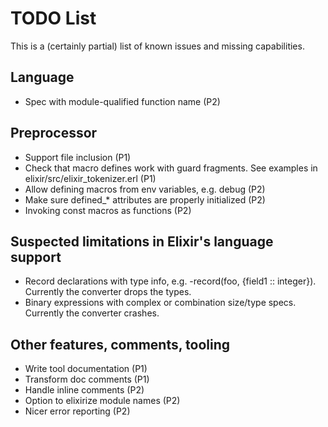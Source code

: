 # TODO List

This is a (certainly partial) list of known issues and missing capabilities.

## Language

*   Spec with module-qualified function name (P2)

## Preprocessor

*   Support file inclusion (P1)
*   Check that macro defines work with guard fragments. See examples in elixir/src/elixir_tokenizer.erl (P1)
*   Allow defining macros from env variables, e.g. debug (P2)
*   Make sure defined_* attributes are properly initialized (P2)
*   Invoking const macros as functions (P2)

## Suspected limitations in Elixir's language support

*   Record declarations with type info, e.g. -record(foo, {field1 :: integer}). Currently the converter drops the types.
*   Binary expressions with complex or combination size/type specs. Currently the converter crashes.

## Other features, comments, tooling

*   Write tool documentation (P1)
*   Transform doc comments (P1)
*   Handle inline comments (P2)
*   Option to elixirize module names (P2)
*   Nicer error reporting (P2)
